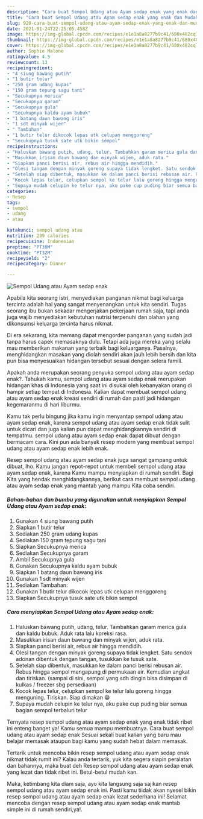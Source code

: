 ```yaml
---
description: "Cara buat Sempol Udang atau Ayam sedap enak yang enak dan Mudah Dibuat"
title: "Cara buat Sempol Udang atau Ayam sedap enak yang enak dan Mudah Dibuat"
slug: 920-cara-buat-sempol-udang-atau-ayam-sedap-enak-yang-enak-dan-mudah-dibuat
date: 2021-01-24T22:25:05.458Z
image: https://img-global.cpcdn.com/recipes/e1e1a8a8277b9c41/680x482cq70/sempol-udang-atau-ayam-sedap-enak-foto-resep-utama.jpg
thumbnail: https://img-global.cpcdn.com/recipes/e1e1a8a8277b9c41/680x482cq70/sempol-udang-atau-ayam-sedap-enak-foto-resep-utama.jpg
cover: https://img-global.cpcdn.com/recipes/e1e1a8a8277b9c41/680x482cq70/sempol-udang-atau-ayam-sedap-enak-foto-resep-utama.jpg
author: Sophie Malone
ratingvalue: 4.5
reviewcount: 13
recipeingredient:
- "4 siung bawang putih"
- "1 butir telur"
- "250 gram udang kupas"
- "150 gram tepung sagu tani"
- "Secukupnya merica"
- "Secukupnya garam"
- "Secukupnya gula"
- "Secukupnya kaldu ayam bubuk"
- "1 batang daun bawang iris"
- "1 sdt minyak wijen"
- " Tambahan"
- "1 butir telur dikocok lepas utk celupan menggoreng"
- "Secukupnya tusuk sate utk bikin sempol"
recipeinstructions:
- "Haluskan bawang putih, udang, telur. Tambahkan garam merica gula dan kaldu bubuk. Aduk rata lalu koreksi rasa."
- "Masukkan irisan daun bawang dan minyak wijen, aduk rata."
- "Siapkan panci berisi air, rebus air hingga mendidih."
- "Olesi tangan dengan minyak goreng supaya tidak lengket. Satu sendok adonan dibentuk dengan tangan, tusukkan ke tusuk sate."
- "Setelah siap dibentuk, masukkan ke dalam panci berisi rebusan air. Rebus hingga sempol mengapung di permukaan air. Kemudian angkat dan tiriskan. (sampai di sini, sempol yang sdh dingin bisa disimpan di kulkas / freezer sbg persediaan)"
- "Kocok lepas telur, celupkan sempol ke telur lalu goreng hingga menguning. Tiriskan. Siap dimakan 😁"
- "Supaya mudah celupin ke telur nya, aku pake cup puding biar semua bagian sempol terbaluri telur"
categories:
- Resep
tags:
- sempol
- udang
- atau

katakunci: sempol udang atau 
nutrition: 289 calories
recipecuisine: Indonesian
preptime: "PT30M"
cooktime: "PT32M"
recipeyield: "2"
recipecategory: Dinner

---
```



![Sempol Udang atau Ayam sedap enak](https://img-global.cpcdn.com/recipes/e1e1a8a8277b9c41/680x482cq70/sempol-udang-atau-ayam-sedap-enak-foto-resep-utama.jpg)

Apabila kita seorang istri, menyediakan panganan nikmat bagi keluarga tercinta adalah hal yang sangat menyenangkan untuk kita sendiri. Tugas seorang ibu bukan sekadar mengerjakan pekerjaan rumah saja, tapi anda juga wajib menyediakan kebutuhan nutrisi terpenuhi dan olahan yang dikonsumsi keluarga tercinta harus nikmat.

Di era  sekarang, kita memang dapat mengorder panganan yang sudah jadi tanpa harus capek memasaknya dulu. Tetapi ada juga mereka yang selalu mau memberikan makanan yang terbaik bagi keluarganya. Pasalnya, menghidangkan masakan yang diolah sendiri akan jauh lebih bersih dan kita pun bisa menyesuaikan hidangan tersebut sesuai dengan selera famili. 



Apakah anda merupakan seorang penyuka sempol udang atau ayam sedap enak?. Tahukah kamu, sempol udang atau ayam sedap enak merupakan hidangan khas di Indonesia yang saat ini disukai oleh kebanyakan orang di hampir setiap tempat di Indonesia. Kalian dapat membuat sempol udang atau ayam sedap enak kreasi sendiri di rumah dan pasti jadi hidangan kegemaranmu di hari liburmu.

Kamu tak perlu bingung jika kamu ingin menyantap sempol udang atau ayam sedap enak, karena sempol udang atau ayam sedap enak tidak sulit untuk dicari dan juga kalian pun dapat menghidangkannya sendiri di tempatmu. sempol udang atau ayam sedap enak dapat dibuat dengan bermacam cara. Kini pun ada banyak resep modern yang membuat sempol udang atau ayam sedap enak lebih enak.

Resep sempol udang atau ayam sedap enak juga sangat gampang untuk dibuat, lho. Kamu jangan repot-repot untuk membeli sempol udang atau ayam sedap enak, karena Kamu mampu menyiapkan di rumah sendiri. Bagi Kita yang hendak menghidangkannya, berikut cara membuat sempol udang atau ayam sedap enak yang mantab yang mampu Kita coba sendiri.

<!--inarticleads1-->

##### Bahan-bahan dan bumbu yang digunakan untuk menyiapkan Sempol Udang atau Ayam sedap enak:

1. Gunakan 4 siung bawang putih
1. Siapkan 1 butir telur
1. Sediakan 250 gram udang kupas
1. Sediakan 150 gram tepung sagu tani
1. Siapkan Secukupnya merica
1. Sediakan Secukupnya garam
1. Ambil Secukupnya gula
1. Gunakan Secukupnya kaldu ayam bubuk
1. Siapkan 1 batang daun bawang iris
1. Gunakan 1 sdt minyak wijen
1. Sediakan  Tambahan:
1. Gunakan 1 butir telur dikocok lepas utk celupan menggoreng
1. Siapkan Secukupnya tusuk sate utk bikin sempol




<!--inarticleads2-->

##### Cara menyiapkan Sempol Udang atau Ayam sedap enak:

1. Haluskan bawang putih, udang, telur. Tambahkan garam merica gula dan kaldu bubuk. Aduk rata lalu koreksi rasa.
1. Masukkan irisan daun bawang dan minyak wijen, aduk rata.
1. Siapkan panci berisi air, rebus air hingga mendidih.
1. Olesi tangan dengan minyak goreng supaya tidak lengket. Satu sendok adonan dibentuk dengan tangan, tusukkan ke tusuk sate.
1. Setelah siap dibentuk, masukkan ke dalam panci berisi rebusan air. Rebus hingga sempol mengapung di permukaan air. Kemudian angkat dan tiriskan. (sampai di sini, sempol yang sdh dingin bisa disimpan di kulkas / freezer sbg persediaan)
1. Kocok lepas telur, celupkan sempol ke telur lalu goreng hingga menguning. Tiriskan. Siap dimakan 😁
1. Supaya mudah celupin ke telur nya, aku pake cup puding biar semua bagian sempol terbaluri telur




Ternyata resep sempol udang atau ayam sedap enak yang enak tidak ribet ini enteng banget ya! Kamu semua mampu membuatnya. Cara buat sempol udang atau ayam sedap enak Sesuai sekali buat kalian yang baru mau belajar memasak ataupun bagi kamu yang sudah hebat dalam memasak.

Tertarik untuk mencoba bikin resep sempol udang atau ayam sedap enak nikmat tidak rumit ini? Kalau anda tertarik, yuk kita segera siapin peralatan dan bahannya, maka buat deh Resep sempol udang atau ayam sedap enak yang lezat dan tidak ribet ini. Betul-betul mudah kan. 

Maka, ketimbang kita diam saja, ayo kita langsung saja sajikan resep sempol udang atau ayam sedap enak ini. Pasti kamu tiidak akan nyesel bikin resep sempol udang atau ayam sedap enak lezat sederhana ini! Selamat mencoba dengan resep sempol udang atau ayam sedap enak mantab simple ini di rumah sendiri,ya!.

